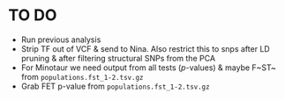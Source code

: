 # TO DO

- Run previous analysis
- Strip TF out of VCF & send to Nina. Also restrict this to snps after LD pruning & after filtering structural SNPs from the PCA
- For Minotaur we need output from all tests ($p$-values) & maybe F~ST~ from `populations.fst_1-2.tsv.gz`
- Grab FET p-value from `populations.fst_1-2.tsv.gz`